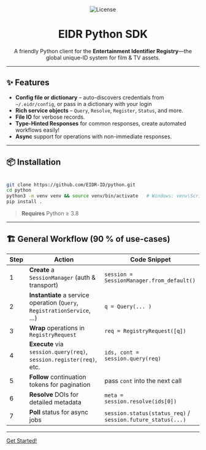 <p align="center">
    <img src="https://img.shields.io/github/license/EIDR-ID/python" alt="License">
</p>

<h1 align="center">EIDR Python SDK</h1>
<p align="center">
  A friendly Python client for the <strong>Entertainment Identifier Registry</strong>—the global unique-ID system for film &amp; TV assets.
</p>

---

## ✨ Features
- **Config file or dictionary** – auto-discovers credentials from `~/.eidr/config`, or pass in a dictionary with your login
- **Rich service objects** – `Query`, `Resolve`, `Register`, `Status`, and more.
- **File IO** for verbose records.
- **Type-Hinted Responses** for common responses, create automated workflows easily!
- **Async** support for operations with non-immediate responses.

---

## 📦 Installation

```bash

git clone https://github.com/EIDR-ID/python.git
cd python
python3 -m venv venv && source venv/bin/activate   # Windows: venv\Scripts\activate
pip install .
```

> **Requires** Python ≥ 3.8

---

## 🏗️ General Workflow (90 % of use-cases)

| Step | Action | Code Snippet |
|------|--------|-------------|
| 1 | **Create** a `SessionManager` (auth & transport) | `session = SessionManager.from_default()` |
| 2 | **Instantiate** a service operation (`Query`, `RegistrationService`, …) | `q = Query(... )` |
| 3 | **Wrap** operations in `RegistryRequest` | `req = RegistryRequest([q])` |
| 4 | **Execute** via `session.query(req)`, `session.register(req)`, etc. | `ids, cont = session.query(req)` |
| 5 | **Follow** continuation tokens for pagination | pass `cont` into the next call |
| 6 | **Resolve** DOIs for detailed metadata | `meta = session.resolve(ids[0])` |
| 7 | **Poll** status for async jobs | `session.status(status_req)` / `session.future_status(...)` |

---

<a href="./start">Get Started!</a>